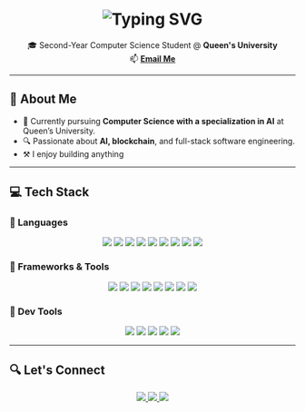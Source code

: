 <h1 align="center">
  <img src="https://readme-typing-svg.herokuapp.com?font=Fira+Code&size=28&duration=3000&pause=1000&color=00BFFF&center=true&vCenter=true&width=480&lines=Hello%2C+I'm+Aayush+Aryal;I'm+a+Software+Engineer" alt="Typing SVG" />
</h1>

<p align="center">
  🎓 Second-Year Computer Science Student @ <strong>Queen's University</strong><br>
  📫 <a href="mailto:1aryalaayush@gmail.com"><strong>Email Me</strong></a>
</p>

---

## 🧠 About Me
- 🤖 Currently pursuing **Computer Science with a specialization in AI** at Queen’s University.
- 🔍 Passionate about **AI, blockchain**, and full-stack software engineering.
- ⚒️ I enjoy building anything

---

## 💻 Tech Stack

### 🚀 Languages
<p align="center">
  <a href="https://www.python.org/" target="_blank" rel="noopener noreferrer"><img src="https://img.shields.io/badge/Python-3776AB?style=for-the-badge&logo=python&logoColor=white"></a>
  <a href="https://www.java.com/" target="_blank" rel="noopener noreferrer"><img src="https://img.shields.io/badge/Java-007396?style=for-the-badge&logo=java&logoColor=white"></a>
  <a href="https://isocpp.org/" target="_blank" rel="noopener noreferrer"><img src="https://img.shields.io/badge/C++-00599C?style=for-the-badge&logo=c%2B%2B&logoColor=white"></a>
  <a href="https://learn.microsoft.com/en-us/dotnet/csharp/" target="_blank" rel="noopener noreferrer"><img src="https://img.shields.io/badge/C%23-239120?style=for-the-badge&logo=csharp&logoColor=white"></a>
  <a href="https://developer.mozilla.org/en-US/docs/Web/JavaScript" target="_blank" rel="noopener noreferrer"><img src="https://img.shields.io/badge/JavaScript-F7DF1E?style=for-the-badge&logo=javascript&logoColor=black"></a>
  <a href="https://www.typescriptlang.org/" target="_blank" rel="noopener noreferrer"><img src="https://img.shields.io/badge/TypeScript-3178C6?style=for-the-badge&logo=typescript&logoColor=white"></a>
  <a href="https://www.mysql.com/" target="_blank" rel="noopener noreferrer"><img src="https://img.shields.io/badge/SQL-4479A1?style=for-the-badge&logo=mysql&logoColor=white"></a>
  <a href="https://developer.mozilla.org/en-US/docs/Web/HTML" target="_blank" rel="noopener noreferrer"><img src="https://img.shields.io/badge/HTML5-E34F26?style=for-the-badge&logo=html5&logoColor=white"></a>
  <a href="https://developer.mozilla.org/en-US/docs/Web/CSS" target="_blank" rel="noopener noreferrer"><img src="https://img.shields.io/badge/CSS3-1572B6?style=for-the-badge&logo=css3&logoColor=white"></a>
</p>

### 🧩 Frameworks & Tools
<p align="center">
  <a href="https://reactjs.org/" target="_blank" rel="noopener noreferrer"><img src="https://img.shields.io/badge/React-61DAFB?style=for-the-badge&logo=react&logoColor=black"></a>
  <a href="https://nextjs.org/" target="_blank" rel="noopener noreferrer"><img src="https://img.shields.io/badge/Next.js-000000?style=for-the-badge&logo=nextdotjs&logoColor=white"></a>
  <a href="https://nodejs.org/" target="_blank" rel="noopener noreferrer"><img src="https://img.shields.io/badge/Node.js-339933?style=for-the-badge&logo=nodedotjs&logoColor=white"></a>
  <a href="https://expressjs.com/" target="_blank" rel="noopener noreferrer"><img src="https://img.shields.io/badge/Express.js-000000?style=for-the-badge&logo=express&logoColor=white"></a>
  <a href="https://flask.palletsprojects.com/" target="_blank" rel="noopener noreferrer"><img src="https://img.shields.io/badge/Flask-000000?style=for-the-badge&logo=flask&logoColor=white"></a>
  <a href="https://www.djangoproject.com/" target="_blank" rel="noopener noreferrer"><img src="https://img.shields.io/badge/Django-092E20?style=for-the-badge&logo=django&logoColor=white"></a>
  <a href="https://tailwindcss.com/" target="_blank" rel="noopener noreferrer"><img src="https://img.shields.io/badge/TailwindCSS-38B2AC?style=for-the-badge&logo=tailwind-css&logoColor=white"></a>
  <a href="https://supabase.com/" target="_blank" rel="noopener noreferrer"><img src="https://img.shields.io/badge/Supabase-3ECF8E?style=for-the-badge&logo=supabase&logoColor=black"></a>
</p>

### 🔧 Dev Tools
<p align="center">
  <a href="https://git-scm.com/" target="_blank" rel="noopener noreferrer"><img src="https://img.shields.io/badge/Git-F05032?style=for-the-badge&logo=git&logoColor=white"></a>
  <a href="https://github.com/" target="_blank" rel="noopener noreferrer"><img src="https://img.shields.io/badge/GitHub-181717?style=for-the-badge&logo=github&logoColor=white"></a>
  <a href="https://swagger.io/" target="_blank" rel="noopener noreferrer"><img src="https://img.shields.io/badge/REST%20API-6DB33F?style=for-the-badge&logo=swagger&logoColor=white"></a>
  <a href="https://code.visualstudio.com/" target="_blank" rel="noopener noreferrer"><img src="https://img.shields.io/badge/VS%20Code-007ACC?style=for-the-badge&logo=visual-studio-code&logoColor=white"></a>
  <a href="https://www.figma.com/" target="_blank" rel="noopener noreferrer"><img src="https://img.shields.io/badge/Figma-F24E1E?style=for-the-badge&logo=figma&logoColor=white"></a>
</p>

---

## 🔍 Let's Connect

<p align="center">
  <a href="mailto:1aryalaayush@gmail.com" target="_blank" rel="noopener noreferrer">
    <img src="https://img.shields.io/badge/Gmail-D14836?style=for-the-badge&logo=gmail&logoColor=white">
  </a>
  <a href="https://www.linkedin.com/in/aayush-aryal1/" target="_blank" rel="noopener noreferrer">
    <img src="https://img.shields.io/badge/LinkedIn-0077B5?style=for-the-badge&logo=linkedin&logoColor=white">
  </a>
  <a href="https://aayush59dev.netlify.app/" target="_blank" rel="noopener noreferrer">
    <img src="https://img.shields.io/badge/Portfolio-00C7B7?style=for-the-badge&logo=netlify&logoColor=white">
  </a>
</p>
